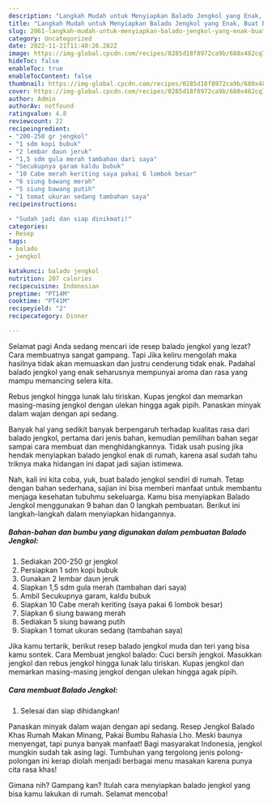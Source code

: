 ```yaml
---
description: "Langkah Mudah untuk Menyiapkan Balado Jengkol yang Enak, Buat Buka Puasa Menggugah Selera"
title: "Langkah Mudah untuk Menyiapkan Balado Jengkol yang Enak, Buat Buka Puasa Menggugah Selera"
slug: 2061-langkah-mudah-untuk-menyiapkan-balado-jengkol-yang-enak-buat-buka-puasa-menggugah-selera
category: Uncategorized
date: 2022-11-21T11:40:26.282Z
image: https://img-global.cpcdn.com/recipes/0285d18f8972ca9b/680x482cq70/balado-jengkol-foto-resep-utama.jpg
hideToc: false
enableToc: true
enableTocContent: false
thumbnail: https://img-global.cpcdn.com/recipes/0285d18f8972ca9b/680x482cq70/balado-jengkol-foto-resep-utama.jpg
cover: https://img-global.cpcdn.com/recipes/0285d18f8972ca9b/680x482cq70/balado-jengkol-foto-resep-utama.jpg
author: Admin
authorAv: notfound
ratingvalue: 4.8
reviewcount: 22
recipeingredient:
- "200-250 gr jengkol"
- "1 sdm kopi bubuk"
- "2 lembar daun jeruk"
- "1,5 sdm gula merah tambahan dari saya"
- "Secukupnya garam kaldu bubuk"
- "10 Cabe merah keriting saya pakai 6 lombok besar"
- "6 siung bawang merah"
- "5 siung bawang putih"
- "1 tomat ukuran sedang tambahan saya"
recipeinstructions:

- "Sudah jadi dan siap dinikmati!"
categories:
- Resep
tags:
- balado
- jengkol

katakunci: balado jengkol 
nutrition: 207 calories
recipecuisine: Indonesian
preptime: "PT14M"
cooktime: "PT41M"
recipeyield: "2"
recipecategory: Dinner

---
```



Selamat pagi Anda sedang mencari ide resep balado jengkol yang lezat? Cara membuatnya sangat gampang. Tapi Jika keliru mengolah maka hasilnya tidak akan memuaskan dan justru cenderung tidak enak. Padahal balado jengkol yang enak seharusnya mempunyai aroma dan rasa yang mampu memancing selera kita.


Rebus jengkol hingga lunak lalu tiriskan. Kupas jengkol dan memarkan masing-masing jengkol dengan ulekan hingga agak pipih. Panaskan minyak dalam wajan dengan api sedang.

Banyak hal yang sedikit banyak berpengaruh terhadap kualitas rasa dari balado jengkol, pertama dari jenis bahan, kemudian pemilihan bahan segar sampai cara membuat dan menghidangkannya. Tidak usah pusing jika hendak menyiapkan balado jengkol enak di rumah, karena asal sudah tahu triknya maka hidangan ini dapat jadi sajian istimewa.


Nah, kali ini kita coba, yuk, buat balado jengkol sendiri di rumah. Tetap dengan bahan sederhana, sajian ini bisa memberi manfaat untuk membantu menjaga kesehatan tubuhmu sekeluarga. Kamu bisa menyiapkan Balado Jengkol menggunakan 9 bahan dan 0 langkah pembuatan. Berikut ini langkah-langkah dalam menyiapkan hidangannya.

<!--inarticleads1-->

##### Bahan-bahan dan bumbu yang digunakan dalam pembuatan Balado Jengkol:

1. Sediakan 200-250 gr jengkol
1. Persiapkan 1 sdm kopi bubuk
1. Gunakan 2 lembar daun jeruk
1. Siapkan 1,5 sdm gula merah (tambahan dari saya)
1. Ambil Secukupnya garam, kaldu bubuk
1. Siapkan 10 Cabe merah keriting (saya pakai 6 lombok besar)
1. Siapkan 6 siung bawang merah
1. Sediakan 5 siung bawang putih
1. Siapkan 1 tomat ukuran sedang (tambahan saya)


Jika kamu tertarik, berikut resep balado jengkol muda dan teri yang bisa kamu sontek. Cara Membuat jengkol balado: Cuci bersih jengkol. Masukkan jengkol dan rebus jengkol hingga lunak lalu tiriskan. Kupas jengkol dan memarkan masing-masing jengkol dengan ulekan hingga agak pipih. 

<!--inarticleads2-->

##### Cara membuat Balado Jengkol:


1. Selesai dan siap dihidangkan!

Panaskan minyak dalam wajan dengan api sedang. Resep Jengkol Balado Khas Rumah Makan Minang, Pakai Bumbu Rahasia Lho. Meski baunya menyengat, tapi punya banyak manfaat! Bagi masyarakat Indonesia, jengkol mungkin sudah tak asing lagi. Tumbuhan yang tergolong jenis polong-polongan ini kerap diolah menjadi berbagai menu masakan karena punya cita rasa khas! 

Gimana nih? Gampang kan? Itulah cara menyiapkan balado jengkol yang bisa kamu lakukan di rumah. Selamat mencoba!
